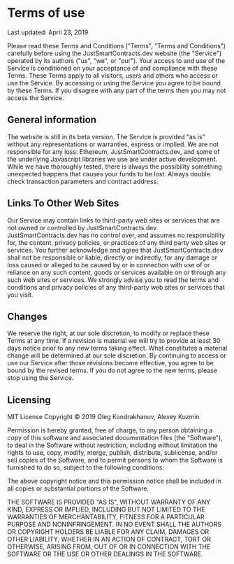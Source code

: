 # Terms of use

Last updated: April 23, 2019

Please read these Terms and Conditions ("Terms", "Terms and Conditions") carefully before using the JustSmartContracts.dev website (the "Service") operated by its authors ("us", "we", or "our"). Your access to and use of the Service is conditioned on your acceptance of and compliance with these Terms. These Terms apply to all visitors, users and others who access or use the Service. By accessing or using the Service you agree to be bound by these Terms. If you disagree with any part of the terms then you may not access the Service.

## General information

The website is still in its beta version. The Service is provided “as is” without any representations or warranties, express or implied. We are not responsible for any loss: Ethereum, JustSmartContracts.dev, and some of the underlying Javascript libraries we use are under active development. While we have thoroughly tested, there is always the possibility something unexpected happens that causes your funds to be lost. Always double check transaction parameters and contract address.

## Links To Other Web Sites

Our Service may contain links to third-party web sites or services that are not owned or controlled by JustSmartContracts.dev. JustSmartContracts.dev has no control over, and assumes no responsibility for, the content, privacy policies, or practices of any third party web sites or services. You further acknowledge and agree that JustSmartContracts.dev shall not be responsible or liable, directly or indirectly, for any damage or loss caused or alleged to be caused by or in connection with use of or reliance on any such content, goods or services available on or through any such web sites or services. We strongly advise you to read the terms and conditions and privacy policies of any third-party web sites or services that you visit.

## Changes

We reserve the right, at our sole discretion, to modify or replace these Terms at any time. If a revision is material we will try to provide at least 30 days notice prior to any new terms taking effect. What constitutes a material change will be determined at our sole discretion. By continuing to access or use our Service after those revisions become effective, you agree to be bound by the revised terms. If you do not agree to the new terms, please stop using the Service.

## Licensing

MIT License Copyright © 2019 Oleg Kondrakhanov, Alexey Kuzmin

Permission is hereby granted, free of charge, to any person obtaining a copy of this software and associated documentation files (the "Software"), to deal in the Software without restriction, including without limitation the rights to use, copy, modify, merge, publish, distribute, sublicense, and/or sell copies of the Software, and to permit persons to whom the Software is furnished to do so, subject to the following conditions:

The above copyright notice and this permission notice shall be included in all copies or substantial portions of the Software.

THE SOFTWARE IS PROVIDED "AS IS", WITHOUT WARRANTY OF ANY KIND, EXPRESS OR IMPLIED, INCLUDING BUT NOT LIMITED TO THE WARRANTIES OF MERCHANTABILITY, FITNESS FOR A PARTICULAR PURPOSE AND NONINFRINGEMENT. IN NO EVENT SHALL THE AUTHORS OR COPYRIGHT HOLDERS BE LIABLE FOR ANY CLAIM, DAMAGES OR OTHER LIABILITY, WHETHER IN AN ACTION OF CONTRACT, TORT OR OTHERWISE, ARISING FROM, OUT OF OR IN CONNECTION WITH THE SOFTWARE OR THE USE OR OTHER DEALINGS IN THE SOFTWARE.
